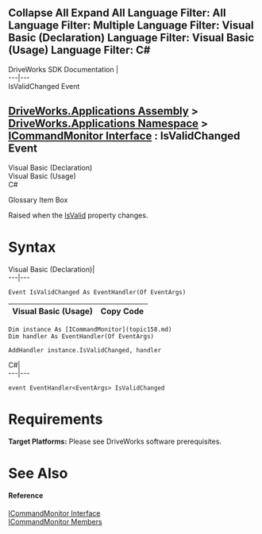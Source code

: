 Collapse All Expand All Language Filter: All  Language Filter: Multiple  Language Filter: Visual Basic (Declaration) Language Filter: Visual Basic (Usage) Language Filter: C#  
---  
DriveWorks SDK Documentation  |   
---|---  
IsValidChanged Event   
  
[DriveWorks.Applications Assembly](topic13.md) > [DriveWorks.Applications Namespace](topic16.md) > [ICommandMonitor Interface](topic158.md) : IsValidChanged Event  
---  
  
Visual Basic (Declaration)    
Visual Basic (Usage)    
C# 

Glossary Item Box

Raised when the [IsValid](topic170.md) property changes. 

# Syntax

Visual Basic (Declaration)|   
---|---  
      
    
    Event IsValidChanged As EventHandler(Of EventArgs)  
  
Visual Basic (Usage)| Copy Code  
---|---  
      
    
    Dim instance As [ICommandMonitor](topic158.md)
    Dim handler As EventHandler(Of EventArgs)
     
    AddHandler instance.IsValidChanged, handler  
  
C#|   
---|---  
      
    
    event EventHandler<EventArgs> IsValidChanged  
  
# Requirements

**Target Platforms:** Please see DriveWorks software prerequisites.

# See Also

#### Reference

[ICommandMonitor Interface](topic158.md)   
[ICommandMonitor Members](topic159.md)


